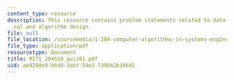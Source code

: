 ```yaml
---
content_type: resource
description: This resource contains problem statements related to data model, database
  sql and algorithm design.
file: null
file_location: /coursemedia/1-204-computer-algorithms-in-systems-engineering-spring-2010/ae929de9b6d83abf54e3739bb2b166d1_MIT1_204S10_quiz01.pdf
file_type: application/pdf
resourcetype: Document
title: MIT1_204S10_quiz01.pdf
uid: ae929de9-b6d8-3abf-54e3-739bb2b166d1
---
```

